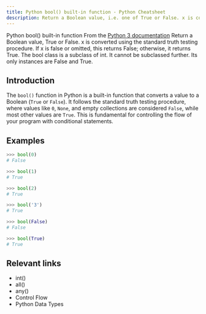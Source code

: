 ```yaml
---
title: Python bool() built-in function - Python Cheatsheet
description: Return a Boolean value, i.e. one of True or False. x is converted using the standard truth testing procedure. If x is false or omitted, this returns False; otherwise, it returns True. The bool class is a subclass of int. It cannot be subclassed further. Its only instances are False and True.
---
```


<base-title :title="frontmatter.title" :description="frontmatter.description">
Python bool() built-in function
</base-title>

<base-disclaimer>
  <base-disclaimer-title>
    From the <a target="_blank" href="https://docs.python.org/3/library/functions.html#bool">Python 3 documentation</a>
  </base-disclaimer-title>
  <base-disclaimer-content>
    Return a Boolean value, True or False. x is converted using the standard truth testing procedure. If x is false or omitted, this returns False; otherwise, it returns True. The bool class is a subclass of int. It cannot be subclassed further. Its only instances are False and True.
  </base-disclaimer-content>
</base-disclaimer>

## Introduction

The `bool()` function in Python is a built-in function that converts a value to a Boolean (`True` or `False`). It follows the standard truth testing procedure, where values like `0`, `None`, and empty collections are considered `False`, while most other values are `True`. This is fundamental for controlling the flow of your program with conditional statements.

## Examples

```python
>>> bool(0)
# False

>>> bool(1)
# True

>>> bool(2)
# True

>>> bool('3')
# True

>>> bool(False)
# False

>>> bool(True)
# True
```

## Relevant links

- <router-link :to="'/builtin/int'">int()</router-link>
- <router-link :to="'/builtin/all'">all()</router-link>
- <router-link :to="'/builtin/any'">any()</router-link>
- <router-link :to="'/cheatsheet/control-flow'">Control Flow</router-link>
- <router-link :to="'/blog/python-data-types'">Python Data Types</router-link>
